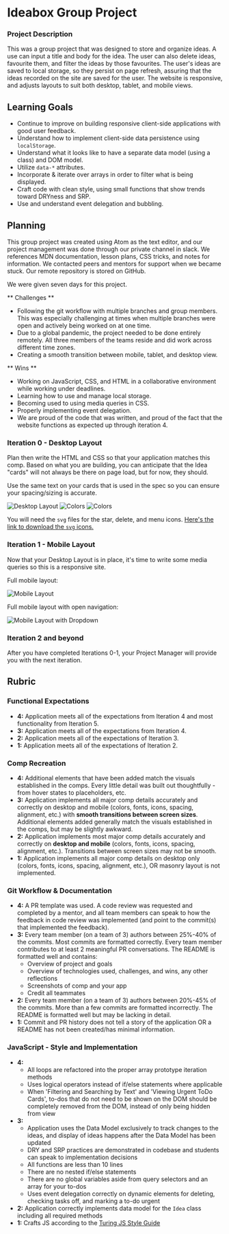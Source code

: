 # Ideabox Group Project

### Project Description ###

This was a group project that was designed to store and organize ideas. A use can input a title and body for the idea. The user can also delete ideas, favourite them, and filter the ideas by those favourites. The user's ideas are saved to local storage, so they persist on page refresh, assuring that the ideas recorded on the site are saved for the user. The website is responsive, and adjusts layouts to suit both desktop, tablet, and mobile views.

## Learning Goals ##

* Continue to improve on building responsive client-side applications with good user feedback.
* Understand how to implement client-side data persistence using `localStorage`.
* Understand what it looks like to have a separate data model (using a class) and DOM model.
* Utilize `data-*` attributes.
* Incorporate & iterate over arrays in order to filter what is being displayed.
* Craft code with clean style, using small functions that show trends toward DRYness and SRP.
* Use and understand event delegation and bubbling.

## Planning ##

This group project was created using Atom as the text editor, and our project management was done through our private channel in slack. We references MDN documentation, lesson plans, CSS tricks, and notes for information. We contacted peers and mentors for support when we became stuck. Our remote repository is stored on GitHub.

We were given seven days for this project.

** Challenges **

* Following the git workflow with multiple branches and group members. This was especially challenging at times when multiple branches were open and actively being worked on at one time.
* Due to a global pandemic, the project needed to be done entirely remotely. All three members of the teams reside and did work across different time zones.
* Creating a smooth transition between mobile, tablet, and desktop view.

** Wins **

* Working on JavaScript, CSS, and HTML in a collaborative environment while working under deadlines.
* Learning how to use and manage local storage.
* Becoming used to using media queries in CSS.
* Properly implementing event delegation.
* We are proud of the code that was written, and proud of the fact that the website functions as expected up through iteration 4.

### Iteration 0 - Desktop Layout

Plan then write the HTML and CSS so that your application matches this comp. Based on what you are building, you can anticipate that the Idea "cards" will not always be there on page load, but for now, they should.

Use the same text on your cards that is used in the spec so you can ensure your spacing/sizing is accurate.

![Desktop Layout](https://frontend.turing.io/projects/module-1/assets/ideabox-group/desktop.jpg)
![Colors](https://frontend.turing.io/projects/module-1/assets/ideabox-group/colors.jpg)
![Colors](https://frontend.turing.io/projects/module-1/assets/ideabox-group/icons.jpg)

You will need the `svg` files for the star, delete, and menu icons. [Here's the link to download the `svg` icons.](https://drive.google.com/drive/folders/18xpWplI0tpXIK1omBZeq04LEx2OMzzMK?usp=sharing)

### Iteration 1 - Mobile Layout

Now that your Desktop Layout is in place, it's time to write some media queries so this is a responsive site.

Full mobile layout:

![Mobile Layout](https://frontend.turing.io/projects/module-1/assets/ideabox-group/mobile.jpg)

Full mobile layout with open navigation:

![Mobile Layout with Dropdown](https://frontend.turing.io/projects/module-1/assets/ideabox-group/mobile-dropdown.jpg)

### Iteration 2 and beyond

After you have completed Iterations 0-1, your Project Manager will provide you with the next iteration.

## Rubric

### Functional Expectations

* **4:** Application meets all of the expectations from Iteration 4 and most functionality from Iteration 5.
* **3:** Application meets all of the expectations from Iteration 4.
* **2:** Application meets all of the expectations of Iteration 3.
* **1:** Application meets all of the expectations of Iteration 2.

### Comp Recreation

* **4:** Additional elements that have been added match the visuals established in the comps. Every little detail was built out thoughtfully - from hover states to placeholders, etc.
* **3:** Application implements all major comp details accurately and correctly on desktop and mobile (colors, fonts, icons, spacing, alignment, etc.) with **smooth transitions between screen sizes**. Additional elements added generally match the visuals established in the comps, but may be slightly awkward.
* **2:** Application implements most major comp details accurately and correctly on **desktop and mobile** (colors, fonts, icons, spacing, alignment, etc.). Transitions between screen sizes may not be smooth.
* **1:** Application implements all major comp details on desktop only (colors, fonts, icons, spacing, alignment, etc.), OR masonry layout is not implemented.

### Git Workflow & Documentation

* **4:** A PR template was used. A code review was requested and completed by a mentor, and all team members can speak to how the feedback in code review was implemented (and point to the commit(s) that implemented the feedback).
* **3:** Every team member (on a team of 3) authors between 25%-40% of the commits. Most commits are formatted correctly. Every team member contributes to at least 2 meaningful PR conversations. The README is formatted well and contains:
  - Overview of project and goals
  - Overview of technologies used, challenges, and wins, any other reflections
  - Screenshots of comp and your app
  - Credit all teammates
* **2:** Every team member (on a team of 3) authors between 20%-45% of the commits. More than a few commits are formatted incorrectly. The README is formatted well but may be lacking in detail.
* **1:** Commit and PR history does not tell a story of the application OR a README has not been created/has minimal information.

### JavaScript - Style and Implementation

* **4:**
  * All loops are refactored into the proper array prototype iteration methods
  * Uses logical operators instead of if/else statements where applicable
  * When 'Filtering and Searching by Text' and 'Viewing Urgent ToDo Cards', to-dos that do not need to be shown on the DOM should be completely removed from the DOM, instead of only being hidden from view
* **3:**
  * Application uses the Data Model exclusively to track changes to the ideas,
    and display of ideas happens after the Data Model has been updated
  * DRY and SRP practices are demonstrated in codebase and students can speak to implementation decisions
  * All functions are less than 10 lines
  * There are no nested if/else statements
  * There are no global variables aside from query selectors and an array for your to-dos
  * Uses event delegation correctly on dynamic elements for deleting, checking tasks off, and marking a to-do urgent
* **2:** Application correctly implements data model for the `Idea` class including all required methods
* **1:** Crafts JS according to the [Turing JS Style Guide](https://github.com/turingschool-examples/javascript/tree/master/es5)
